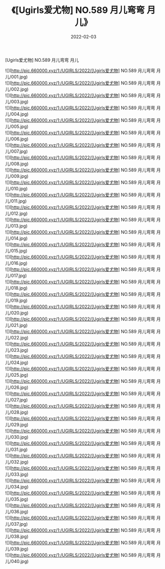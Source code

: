 ﻿---
layout: post
title:  《[Ugirls爱尤物] NO.589 月儿弯弯 月儿》
date:   2022-02-03
img: http://pic.660000.xyz/1:/UGIRLS/2022/[Ugirls爱尤物] NO.589 月儿弯弯 月儿/000.jpg
categories: [美女, 清纯, 唯美]
---

[Ugirls爱尤物] NO.589 月儿弯弯 月儿

 ![](http://pic.660000.xyz/1:/UGIRLS/2022/[Ugirls爱尤物] NO.589 月儿弯弯 月儿/001.jpg) <br>![](http://pic.660000.xyz/1:/UGIRLS/2022/[Ugirls爱尤物] NO.589 月儿弯弯 月儿/002.jpg) <br>![](http://pic.660000.xyz/1:/UGIRLS/2022/[Ugirls爱尤物] NO.589 月儿弯弯 月儿/003.jpg) <br>![](http://pic.660000.xyz/1:/UGIRLS/2022/[Ugirls爱尤物] NO.589 月儿弯弯 月儿/004.jpg) <br>![](http://pic.660000.xyz/1:/UGIRLS/2022/[Ugirls爱尤物] NO.589 月儿弯弯 月儿/005.jpg) <br>![](http://pic.660000.xyz/1:/UGIRLS/2022/[Ugirls爱尤物] NO.589 月儿弯弯 月儿/006.jpg) <br>![](http://pic.660000.xyz/1:/UGIRLS/2022/[Ugirls爱尤物] NO.589 月儿弯弯 月儿/007.jpg) <br>![](http://pic.660000.xyz/1:/UGIRLS/2022/[Ugirls爱尤物] NO.589 月儿弯弯 月儿/008.jpg) <br>![](http://pic.660000.xyz/1:/UGIRLS/2022/[Ugirls爱尤物] NO.589 月儿弯弯 月儿/009.jpg) <br>![](http://pic.660000.xyz/1:/UGIRLS/2022/[Ugirls爱尤物] NO.589 月儿弯弯 月儿/010.jpg) <br>![](http://pic.660000.xyz/1:/UGIRLS/2022/[Ugirls爱尤物] NO.589 月儿弯弯 月儿/011.jpg) <br>![](http://pic.660000.xyz/1:/UGIRLS/2022/[Ugirls爱尤物] NO.589 月儿弯弯 月儿/012.jpg) <br>![](http://pic.660000.xyz/1:/UGIRLS/2022/[Ugirls爱尤物] NO.589 月儿弯弯 月儿/013.jpg) <br>![](http://pic.660000.xyz/1:/UGIRLS/2022/[Ugirls爱尤物] NO.589 月儿弯弯 月儿/014.jpg) <br>![](http://pic.660000.xyz/1:/UGIRLS/2022/[Ugirls爱尤物] NO.589 月儿弯弯 月儿/015.jpg) <br>![](http://pic.660000.xyz/1:/UGIRLS/2022/[Ugirls爱尤物] NO.589 月儿弯弯 月儿/016.jpg) <br>![](http://pic.660000.xyz/1:/UGIRLS/2022/[Ugirls爱尤物] NO.589 月儿弯弯 月儿/017.jpg) <br>![](http://pic.660000.xyz/1:/UGIRLS/2022/[Ugirls爱尤物] NO.589 月儿弯弯 月儿/018.jpg) <br>![](http://pic.660000.xyz/1:/UGIRLS/2022/[Ugirls爱尤物] NO.589 月儿弯弯 月儿/019.jpg) <br>![](http://pic.660000.xyz/1:/UGIRLS/2022/[Ugirls爱尤物] NO.589 月儿弯弯 月儿/020.jpg) <br>![](http://pic.660000.xyz/1:/UGIRLS/2022/[Ugirls爱尤物] NO.589 月儿弯弯 月儿/021.jpg) <br>![](http://pic.660000.xyz/1:/UGIRLS/2022/[Ugirls爱尤物] NO.589 月儿弯弯 月儿/022.jpg) <br>![](http://pic.660000.xyz/1:/UGIRLS/2022/[Ugirls爱尤物] NO.589 月儿弯弯 月儿/023.jpg) <br>![](http://pic.660000.xyz/1:/UGIRLS/2022/[Ugirls爱尤物] NO.589 月儿弯弯 月儿/024.jpg) <br>![](http://pic.660000.xyz/1:/UGIRLS/2022/[Ugirls爱尤物] NO.589 月儿弯弯 月儿/025.jpg) <br>![](http://pic.660000.xyz/1:/UGIRLS/2022/[Ugirls爱尤物] NO.589 月儿弯弯 月儿/026.jpg) <br>![](http://pic.660000.xyz/1:/UGIRLS/2022/[Ugirls爱尤物] NO.589 月儿弯弯 月儿/027.jpg) <br>![](http://pic.660000.xyz/1:/UGIRLS/2022/[Ugirls爱尤物] NO.589 月儿弯弯 月儿/028.jpg) <br>![](http://pic.660000.xyz/1:/UGIRLS/2022/[Ugirls爱尤物] NO.589 月儿弯弯 月儿/029.jpg) <br>![](http://pic.660000.xyz/1:/UGIRLS/2022/[Ugirls爱尤物] NO.589 月儿弯弯 月儿/030.jpg) <br>![](http://pic.660000.xyz/1:/UGIRLS/2022/[Ugirls爱尤物] NO.589 月儿弯弯 月儿/031.jpg) <br>![](http://pic.660000.xyz/1:/UGIRLS/2022/[Ugirls爱尤物] NO.589 月儿弯弯 月儿/032.jpg) <br>![](http://pic.660000.xyz/1:/UGIRLS/2022/[Ugirls爱尤物] NO.589 月儿弯弯 月儿/033.jpg) <br>![](http://pic.660000.xyz/1:/UGIRLS/2022/[Ugirls爱尤物] NO.589 月儿弯弯 月儿/034.jpg) <br>![](http://pic.660000.xyz/1:/UGIRLS/2022/[Ugirls爱尤物] NO.589 月儿弯弯 月儿/035.jpg) <br>![](http://pic.660000.xyz/1:/UGIRLS/2022/[Ugirls爱尤物] NO.589 月儿弯弯 月儿/036.jpg) <br>![](http://pic.660000.xyz/1:/UGIRLS/2022/[Ugirls爱尤物] NO.589 月儿弯弯 月儿/037.jpg) <br>![](http://pic.660000.xyz/1:/UGIRLS/2022/[Ugirls爱尤物] NO.589 月儿弯弯 月儿/038.jpg) <br>![](http://pic.660000.xyz/1:/UGIRLS/2022/[Ugirls爱尤物] NO.589 月儿弯弯 月儿/039.jpg) <br>![](http://pic.660000.xyz/1:/UGIRLS/2022/[Ugirls爱尤物] NO.589 月儿弯弯 月儿/040.jpg) <br>